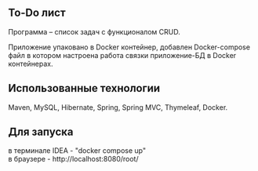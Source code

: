 ## To-Do лист

Программа – список задач с функционалом CRUD.

Приложение упаковано в Docker контейнер, добавлен Docker-compose файл в 
котором настроена работа связки приложение-БД в Docker контейнерах.

## Использованные технологии
Maven, MySQL, Hibernate, Spring, Spring MVC, Thymeleaf, Docker.

## Для запуска
в терминале IDEA - "docker compose up"  
в браузере - http://localhost:8080/root/ 